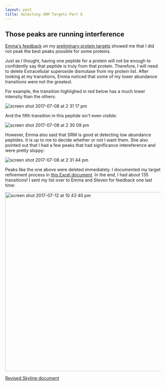 ```yaml
---
layout: post
title: Selecting SRM Targets Part 6
---
```


## Those peaks are running interference

[Emma's feedback](https://github.com/RobertsLab/project-oyster-oa/blob/master/notebooks/2017-07-07-SRM-Target-Identification-in-Skyline.ipynb) on my [preliminary protein targets](https://github.com/RobertsLab/project-oyster-oa/blob/master/analyses/DNR_TransitionSelection_20170707/2017-07-07-Preliminary-Transitions/2017-07-07-Preliminary-Target-Transitions-Evalues.csv) showed me that I did not peak the best peaks possible for some proteins.

Just as I thought, having one peptide for a protein will not be enough to confidently say that peptide is truly from that protein. Therefore, I will need to delete Extracellular superoxide dismutase from my protein list. After looking at my transitions, Emma noticed that some of my lower abundance transitions were not the greatest.

For example, the transition highlighed in red below has a much lower intensity than the others:

![screen shot 2017-07-08 at 2 31 17 pm](https://user-images.githubusercontent.com/22335838/28151840-06edb9d2-6752-11e7-854a-af711e61306d.png)

And the fifth transition in this peptide isn't even visible:

![screen shot 2017-07-08 at 2 30 09 pm](https://user-images.githubusercontent.com/22335838/28151805-d5313ce8-6751-11e7-8964-92137d5b2300.png)

However, Emma also said that SRM is good at detecting low abundance peptides. It is up to me to decide whether or not I want them. She also pointed out that I had a few peaks that had significance intereference and were pretty sloppy:

![screen shot 2017-07-08 at 2 31 44 pm](https://user-images.githubusercontent.com/22335838/28151874-3384909c-6752-11e7-8c5f-aedacc1669f8.png)

Peaks like the one above were deleted immediately. I documented my target refinement process in [this Excel document](https://github.com/RobertsLab/project-oyster-oa/blob/master/analyses/DNR_TransitionSelection_20170707/2017-07-08-Final-Transitions/2017-07-08-Target-Selection-Process-Notes.csv). In the end, I had about 135 transitions! I sent my list over to Emma and Steven for feedback one last time:

<img width="581" alt="screen shot 2017-07-12 at 10 43 40 pm" src="https://user-images.githubusercontent.com/22335838/28152140-b88e73d8-6753-11e7-95a0-cf97eee756da.png">

[Revised Skyline document](http://owl.fish.washington.edu/spartina/DNR_Skyline_SRM_20170707/Gigas-7-8-Revised-Transition-List.sky.zip)

